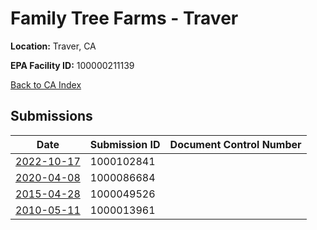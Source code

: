 # Family Tree Farms - Traver

**Location:** Traver, CA

**EPA Facility ID:** 100000211139

[Back to CA Index](../../index.md)

## Submissions

| Date | Submission ID | Document Control Number |
|------|--------------|-------------------------|
| [2022-10-17](submissions/1000102841.md) | 1000102841 |  |
| [2020-04-08](submissions/1000086684.md) | 1000086684 |  |
| [2015-04-28](submissions/1000049526.md) | 1000049526 |  |
| [2010-05-11](submissions/1000013961.md) | 1000013961 |  |
